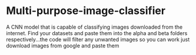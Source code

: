 # Multi-purpose-image-classifier
A CNN model that is capable of classifying images downloaded from the internet.
Find your datasets and paste them into the alpha and beta folders respectively...the code will filter any unwanted images so you can work just download images from google and paste them 
